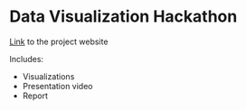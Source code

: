 # Data Visualization Hackathon

[Link](https://msshreyavasant.wixsite.com/visualizers) to the project website

Includes:
* Visualizations
* Presentation video
* Report 
